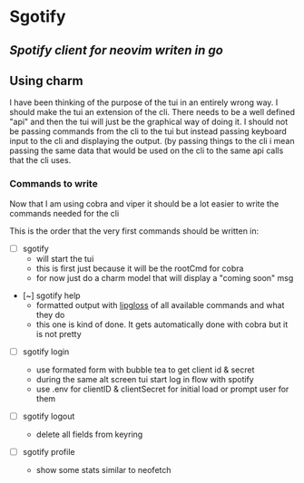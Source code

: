 # Sgotify
*Spotify client for neovim writen in go*
---

## Using charm

I have been thinking of the purpose of the tui in an entirely wrong way. I
should make the tui an extension of the cli. There needs to be a well defined
"api" and then the tui will just be the graphical way of doing it. I should not
be passing commands from the cli to the tui but instead passing keyboard input
to the cli and displaying the output. (by passing things to the cli i mean
passing the same data that would be used on the cli to the same api calls that
the cli uses.

### Commands to write

Now that I am using cobra and viper it should be a lot easier to write the
commands needed for the cli

This is the order that the very first commands should be written in:

- [ ] sgotify
    - will start the tui
    - this is first just because it will be the rootCmd for cobra
    - for now just do a charm model that will display a "coming soon" msg

- [~] sgotify help
    - formatted output with [lipgloss](https://github.com/charmbracelet/lipgloss) of all available commands and what they do
    - this one is kind of done. It gets automatically done with cobra but it is
      not pretty

- [ ] sgotify login
    - use formated form with bubble tea to get client id & secret
    - during the same alt screen tui start log in flow with spotify 
    - use .env for clientID & clientSecret for initial load or prompt user for
      them

- [ ] sgotify logout
    - delete all fields from keyring

- [ ] sgotify profile
    - show some stats similar to neofetch
